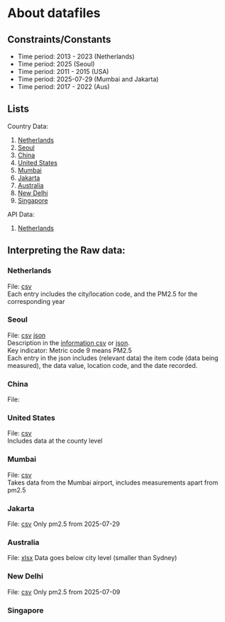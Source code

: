 # About datafiles
## Constraints/Constants
- Time period: 2013 - 2023 (Netherlands)
- Time period: 2025 (Seoul)
- Time period: 2011 - 2015 (USA)
- Time period: 2025-07-29 (Mumbai and Jakarta)
- Time period: 2017 - 2022 (Aus)

## Lists
Country Data:
1. [Netherlands](https://www.luchtmeetnet.nl/informatie/download-data/open-data)
2. [Seoul](https://data.seoul.go.kr/dataList/OA-15526/S/1/datasetView.do)
3. [China]()
4. [United States](https://catalog.data.gov/dataset/daily-census-tract-level-pm2-5-concentrations-2011-2015)
5. [Mumbai]()
6. [Jakarta]()
7. [Australia]()
8. [New Delhi]()
9. [Singapore]()

API Data:
1. [Netherlands](https://www.luchtmeetnet.nl/informatie/download-data/api.luchtmeetnet.nl)

## Interpreting the Raw data:
### Netherlands
File: [csv](/netherlands-PM2.5-31-12-2013_1700-31-12-2024_1700-24-07-2025_0641.csv)<br>
Each entry includes the city/location code, and the PM2.5 for the corresponding year

### Seoul
File: [csv](/seoul-air-pollution-measurement.csv) [json](/seoul-air-pollution-measurement.json) <br>
Description in the [information csv](/seoul-air-pollution-meter-information.csv) or [json](/seoul-air-pollution-meter-information.json).<br>
Key indicator: Metric code 9 means PM2.5 <br>
Each entry in the json includes (relevant data) the item code (data being measured), the data value, location code, and the date recorded.

### China
File: 

### United States
File: [csv](/USA.csv)<br>
Includes data at the county level

### Mumbai
File: [csv](/Mumbai%20openaq_location_6948_measurments.csv)<br>
Takes data from the Mumbai airport, includes measurements apart from pm2.5

### Jakarta
File: [csv](/Jakarta%20openaq_location_8320_measurments.csv)
Only pm2.5 from 2025-07-29

### Australia
File: [xlsx](/Australia%20MWM_DataDownload_AirQuality.xlsx)
Data goes below city level (smaller than Sydney)

### New Delhi
File: [csv](/New%20Delhi%20openaq_location_8118_measurments.csv)
Only pm2.5 from 2025-07-09

### Singapore
